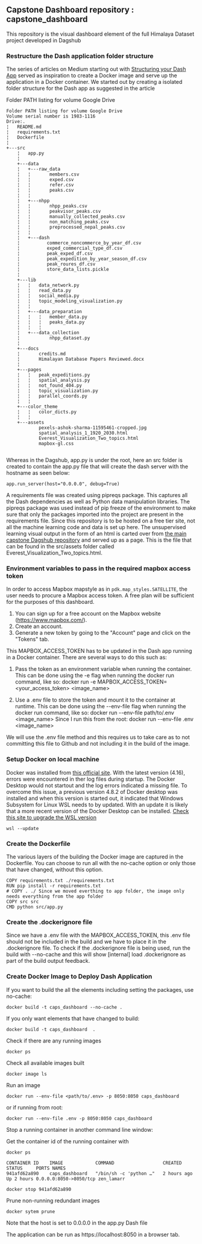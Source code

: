 ## Capstone Dashboard repository : capstone_dashboard
This repository is the visual dashboard element of the full Himalaya Dataset project developed in Dagshub


### Restructure the Dash application folder structure

The series of articles on Medium starting out with [Structuring your Dash App](https://towardsdatascience.com/structuring-your-dash-app-e33d8e70133e) served as inspiration to create a Docker image and serve up the application
in a Docker container. We started out by creating a isolated folder structure for the Dash app as suggested in the article

Folder PATH listing for volume Google Drive

```
Folder PATH listing for volume Google Drive
Volume serial number is 1983-1116
Drive:.
¦   README.md
¦   requirements.txt
¦   Dockerfile
¦   
+---src
    ¦   app.py
    ¦   
    +---data
    ¦   +---raw_data
    ¦   ¦       members.csv
    ¦   ¦       exped.csv
    ¦   ¦       refer.csv
    ¦   ¦       peaks.csv
    ¦   ¦       
    ¦   +---nhpp
    ¦   ¦       nhpp_peaks.csv
    ¦   ¦       peakvisor_peaks.csv
    ¦   ¦       manually_collected_peaks.csv
    ¦   ¦       non_matching_peaks.csv
    ¦   ¦       preprocessed_nepal_peaks.csv
    ¦   ¦ 
    ¦   +---dash
    ¦          commerce_noncommerce_by_year_df.csv
    ¦          exped_commercial_type_df.csv
    ¦          peak_exped_df.csv
    ¦          peak_expedition_by_year_season_df.csv
    ¦          peak_roures_df.csv
    ¦          store_data_lists.pickle
    ¦       
    +---lib
    ¦   ¦   data_network.py
    ¦   ¦   read_data.py
    ¦   ¦   social_media.py
    ¦   ¦   topic_modeling_visualization.py
    ¦   ¦   
    ¦   +---data_preparation
    ¦   ¦   ¦   member_data.py
    ¦   ¦   ¦   peaks_data.py
    ¦   ¦   ¦   
    ¦   +---data_collection
    ¦           nhpp_dataset.py
    ¦           
    +---docs
    ¦       credits.md
    ¦       Himalayan Database Papers Reviewed.docx
    ¦       
    +---pages
    ¦   ¦   peak_expeditions.py
    ¦   ¦   spatial_analysis.py
    ¦   ¦   not_found_404.py
    ¦   ¦   topic_visualization.py
    ¦   ¦   parallel_coords.py
    ¦   ¦   
    +---color_theme
    ¦   ¦   color_dicts.py
    ¦   ¦   
    +---assets
            pexels-ashok-sharma-11595461-cropped.jpg
            spatial_analysis_1_1920_2030.html
            Everest_Visualization_Two_topics.html
            mapbox-gl.css
           

```

Whereas in the Dagshub, app.py is under the root, here an src folder is created to contain the app.py file that will create the dash server with the hostname as seen below:

`
app.run_server(host="0.0.0.0", debug=True)
`

A requirements file was created using pipreqs package. This captures all the Dash dependencies as well as Python data manipulation libraries.
The pipreqs package was used instead of pip freeze of the environment to make sure that only the packages imported into the project are present in the requirements file. Since this repository is to be hosted on a free tier site, not all the machine learning code and data is set up here. 
The unsupervised learning visual output in the form of an html is carted over from [the main capstone Dagshub repository](https://dagshub.com/sjtalkar/capstone_himalayas) and served up as a page.
This is the file that can be found in the src/assets folder called Everest_Visualization_Two_topics.html.

### Environment variables to pass in the required mapbox access token

In order to access Mapbox mapstyle as in  `pdk.map_styles.SATELLITE`, the user needs to procure a Mapbox access token. A free plan will be sufficient for the purposes of this dashboard.
1. You can sign up for a free account on the Mapbox website (https://www.mapbox.com/).
2. Create an account.
3. Generate a new token by going to the "Account" page and click on the "Tokens" tab.

This  MAPBOX_ACCESS_TOKEN has to be updated in the Dash app running in a Docker container. There are several ways to do this such as:

1. Pass the token as an environment variable when running the container. This can be done using the -e flag when running
the docker run command, like so: docker run -e MAPBOX_ACCESS_TOKEN=<your_access_token> <image_name>

2. Use a .env file to store the token and mount it to the container at runtime. This can be done using the --env-file flag
when running the docker run command, like so: docker run --env-file path/to/.env <image_name>
Since I run this from the root:
   docker run --env-file  .env <image_name>

We will use the .env file method and this requires us to take care as to not committing this file to Github and not including it in the build of the image.


### Setup Docker on local machine

Docker was installed from [this official site](https://docs.docker.com/desktop/install/windows-install/).
With the latest version (4.16), errors were encountered in ther log files during startup. The Docker Desktop would not startout and the log errors
indicated a missing file. To overcome this issue, a previous version 4.8.2 of Docker desktop was installed and when this version is started out, it indicated that Windows Subsystem for Linux 
WSL needs to by updated. With an update it is likely that a more recent version of the Docker Desktop can be installed. [Check this site to upgrade the WSL version](https://learn.microsoft.com/en-us/windows/wsl/basic-commands)

`
wsl --update
`

### Create the Dockerfile 

The various layers of the building the Docker image are captured in the Dockerfile. You can choose to run all with the no-cache option or only those that have changed, without this option.

```FROM python:3.9-slim
COPY requirements.txt ./requirements.txt
RUN pip install -r requirements.txt
# COPY . ./ Since we moved everthing to app folder, the image only needs everything from the app folder
COPY src src
CMD python src/app.py
```

### Create the .dockerignore file

Since we have a .env file with the MAPBOX_ACCESS_TOKEN, this .env file should not be included in the build
and we have to place it in the .dockerignore file. To check if the .dockerignore file is being used, run the build with --no-cache and this
will show [internal] load .dockerignore as part of the build output feedback.

### Create Docker Image to Deploy Dash Application

If you want to build the all the elements including setting the packages, use no-cache:

`docker build -t caps_dashboard --no-cache .`

If you only want elements that have changed to build:

`docker build -t caps_dashboard  . `

Check if there are any running images

`docker ps`

Check all available images built 

`docker image ls`

Run an image
 
`docker run --env-file <path/to/.env> -p 8050:8050 caps_dashboard`

or if running from root:

`docker run --env-file .env -p 8050:8050 caps_dashboard`

Stop a running container in another command line window:

Get the container id of the running container with 

`docker ps`
```
CONTAINER ID    IMAGE            COMMAND                  CREATED     STATUS     PORTS NAMES
941afd62a890    caps_dashboard   "/bin/sh -c 'python …"   2 hours ago Up 2 hours 0.0.0.0:8050->8050/tcp zen_lamarr
```

`docker stop 941afd62a890`

Prune non-running redundant images

`docker sytem prune`

Note that the host is set to 0.0.0.0 in the app.py Dash file

The application can be run as https://localhost:8050 in a browser tab.

